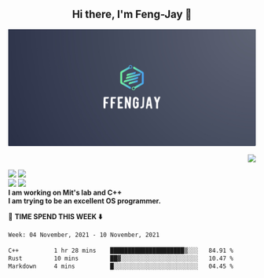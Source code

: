 <h2 align="center"> Hi there, I'm Feng-Jay 👋 </h2>  

![](https://github.com/Feng-Jay/DataStruct/blob/master/Image/1.png)  

<img align="right" src="https://github-readme-stats.vercel.app/api?username=Feng-Jay&show_icons=true&icon_color=CE1D2D&text_color=718096&bg_color=ffffff&hide_title=true" />


&emsp;

![](https://visitor-badge.glitch.me/badge?page_id=Feng-Jay.readme)
![](https://img.shields.io/badge/Concentrate-Cpp-blue)  
![](https://img.shields.io/badge/Rust-primer-orange)
![](https://img.shields.io/badge/Target-OS-9cf)  
**I am working on Mit's lab and C++**  
**I am trying to be an excellent OS programmer.**  


📘 **TIME SPEND THIS WEEK ⬇️**
<!--START_SECTION:waka-->
```text
Week: 04 November, 2021 - 10 November, 2021

C++          1 hr 28 mins    █████████████████████▒░░░   84.91 % 
Rust         10 mins         ██▓░░░░░░░░░░░░░░░░░░░░░░   10.47 % 
Markdown     4 mins          █░░░░░░░░░░░░░░░░░░░░░░░░   04.45 % 
```
<!--END_SECTION:waka-->
